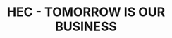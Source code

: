 ---
title: HEC - TOMORROW IS OUR BUSINESS
tags: [ ads, homepage ]
text: Text HEC
video_id: 800173443
video_hash: 5483ab9fdb
image: hec-tomorrow.gif
---